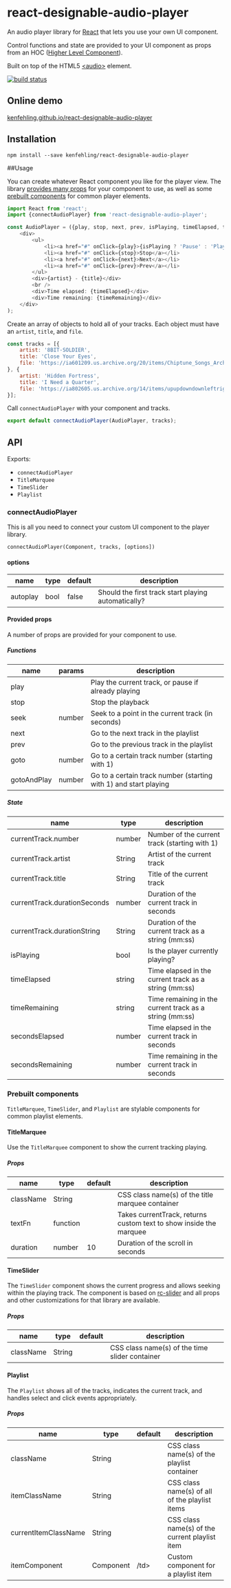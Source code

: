 react-designable-audio-player
==================

An audio player library for [React](https://facebook.github.io/react) that lets you use your own UI component.

Control functions and state are provided to your UI component as props from an HOC ([Higher Level Component](https://medium.com/@franleplant/react-higher-order-components-in-depth-cf9032ee6c3e#.d40k7bfb3)).

Built on top of the HTML5 [&lt;audio&gt;](https://developer.mozilla.org/en-US/docs/Web/HTML/Element/audio) element.

[![build status](https://img.shields.io/travis/kenfehling/react-designable-audio-player/master.svg?style=flat-square)](https://travis-ci.org/kenfehling/react-designable-audio-player)

## Online demo
[kenfehling.github.io/react-designable-audio-player](https://kenfehling.github.io/react-designable-audio-player/)

## Installation
```
npm install --save kenfehling/react-designable-audio-player
```

##Usage

You can create whatever React component you like for the player view.
The library [provides many props](#provided-props) for your component to use, as well as some [prebuilt components](#prebuilt-components) for common player elements.

```js
import React from 'react';
import {connectAudioPlayer} from 'react-designable-audio-player';

const AudioPlayer = ({play, stop, next, prev, isPlaying, timeElapsed, timeRemaining, currentTrack:{artist, title}}) => (
    <div>
        <ul>
            <li><a href="#" onClick={play}>{isPlaying ? 'Pause' : 'Play'}</a></li>
            <li><a href="#" onClick={stop}>Stop</a></li>
            <li><a href="#" onClick={next}>Next</a></li>
            <li><a href="#" onClick={prev}>Prev</a></li>
        </ul>
        <div>{artist} - {title}</div>
        <br />
        <div>Time elapsed: {timeElapsed}</div>
        <div>Time remaining: {timeRemaining}</div>
    </div>
);
```

Create an array of objects to hold all of your tracks. Each object must have an `artist`, `title`, and `file`.
```js
const tracks = [{
    artist: '8BIT-SOLDIER',
    title: 'Close Your Eyes',
    file: 'https://ia601209.us.archive.org/20/items/Chiptune_Songs_Archive/8BIT-SOLDIER/06%20Close%20Your%20Eyes.mp3'
}, {
    artist: 'Hidden Fortress',
    title: 'I Need a Quarter',
    file: 'https://ia802605.us.archive.org/14/items/upupdowndownleftrightleftrightbaslectremix/01INeedAQuartrer.mp3'
}];
```

Call `connectAudioPlayer` with your component and tracks.
```js
export default connectAudioPlayer(AudioPlayer, tracks);
```

## API
Exports:
- `connectAudioPlayer`
- `TitleMarquee`
- `TimeSlider`
- `Playlist`

### connectAudioPlayer
This is all you need to connect your custom UI component to the player library.

`connectAudioPlayer(Component, tracks, [options])`

#### options
<table class="table table-bordered table-striped">
    <thead>
    <tr>
        <th>name</th>
        <th>type</th>
        <th>default</th>
        <th>description</th>
    </tr>
    </thead>
    <tbody>
        <tr>
          <td>autoplay</td>
          <td>bool</td>
          <td>false</td>
          <td>Should the first track start playing automatically?</td>
        </tr>
    </tbody>
</table>

#### Provided props

A number of props are provided for your component to use.

##### Functions
<table class="table table-bordered table-striped">
    <thead>
    <tr>
        <th>name</th>
        <th>params</th>
        <th>description</th>
    </tr>
    </thead>
    <tbody>
        <tr>
          <td>play</td>
          <td></td>
          <td>Play the current track, or pause if already playing</td>
        </tr>
        <tr>
          <td>stop</td>
          <td></td>
          <td>Stop the playback</td>
        </tr>
        <tr>
          <td>seek</td>
          <td>number</td>
          <td>Seek to a point in the current track (in seconds)</td>
        </tr>
        <tr>
          <td>next</td>
          <td></td>
          <td>Go to the next track in the playlist</td>
        </tr>
        <tr>
          <td>prev</td>
          <td></td>
          <td>Go to the previous track in the playlist</td>
        </tr>
        <tr>
          <td>goto</td>
          <td>number</td>
          <td>Go to a certain track number (starting with 1)</td>
        </tr>
        <tr>
          <td>gotoAndPlay</td>
          <td>number</td>
          <td>Go to a certain track number (starting with 1) and start playing</td>
        </tr>
    </tbody>
</table>

##### State
<table class="table table-bordered table-striped">
    <thead>
    <tr>
        <th>name</th>
        <th>type</th>
        <th>description</th>
    </tr>
    </thead>
    <tbody>
        <tr>
          <td>currentTrack.number</td>
          <td>number</td>
          <td>Number of the current track (starting with 1)</td>
        </tr>
        <tr>
          <td>currentTrack.artist</td>
          <td>String</td>
          <td>Artist of the current track</td>
        </tr>
        <tr>
          <td>currentTrack.title</td>
          <td>String</td>
          <td>Title of the current track</td>
        </tr>
        <tr>
          <td>currentTrack.durationSeconds</td>
          <td>number</td>
          <td>Duration of the current track in seconds</td>
        </tr>
        <tr>
          <td>currentTrack.durationString</td>
          <td>String</td>
          <td>Duration of the current track as a string (mm:ss)</td>
        </tr>
        <tr>
          <td>isPlaying</td>
          <td>bool</td>
          <td>Is the player currently playing?</td>
        </tr>
        <tr>
          <td>timeElapsed</td>
          <td>string</td>
          <td>Time elapsed in the current track as a string (mm:ss)</td>
        </tr>
        <tr>
          <td>timeRemaining</td>
          <td>string</td>
          <td>Time remaining in the current track as a string (mm:ss)</td>
        </tr>
        <tr>
          <td>secondsElapsed</td>
          <td>number</td>
          <td>Time elapsed in the current track in seconds</td>
        </tr>
        <tr>
          <td>secondsRemaining</td>
          <td>number</td>
          <td>Time remaining in the current track in seconds</td>
        </tr>
    </tbody>
</table>

### Prebuilt components
`TitleMarquee`, `TimeSlider`, and `Playlist` are stylable components for common playlist elements.

#### TitleMarquee
Use the `TitleMarquee` component to show the current tracking playing.

##### Props
<table class="table table-bordered table-striped">
    <thead>
    <tr>
        <th>name</th>
        <th>type</th>
        <th>default</th>
        <th>description</th>
    </tr>
    </thead>
    <tbody>
        <tr>
          <td>className</td>
          <td>String</td>
          <td></td>
          <td>CSS class name(s) of the title marquee container</td>
        </tr>
        <tr>
          <td>textFn</td>
          <td>function</td>
          <td></td>
          <td>Takes currentTrack, returns custom text to show inside the marquee</td>
        </tr>
        <tr>
          <td>duration</td>
          <td>number</td>
          <td>10</td>
          <td>Duration of the scroll in seconds</td>
        </tr>
    </tbody>
</table>

#### TimeSlider
The `TimeSlider` component shows the current progress and allows seeking within the playing track.
The component is based on [rc-slider](https://github.com/react-component/slider#rc-slider) and all props and other customizations for that library are available.

##### Props
<table class="table table-bordered table-striped">
    <thead>
        <tr>
            <th>name</th>
            <th>type</th>
            <th>default</th>
            <th>description</th>
        </tr>
    </thead>
    <tbody>
        <tr>
          <td>className</td>
          <td>String</td>
          <td></td>
          <td>CSS class name(s) of the time slider container</td>
        </tr>
    </tbody>
</table>

#### Playlist
The `Playlist` shows all of the tracks, indicates the current track, and handles select and click events appropriately.

##### Props
<table class="table table-bordered table-striped">
    <thead>
    <tr>
        <th>name</th>
        <th>type</th>
        <th>default</th>
        <th>description</th>
    </tr>
    </thead>
    <tbody>
        <tr>
          <td>className</td>
          <td>String</td>
          <td></td>
          <td>CSS class name(s) of the playlist container</td>
        </tr>
        <tr>
          <td>itemClassName</td>
          <td>String</td>
          <td></td>
          <td>CSS class name(s) of all of the playlist items</td>
        </tr>
        <tr>
          <td>currentItemClassName</td>
          <td>String</td>
          <td></td>
          <td>CSS class name(s) of the current playlist item</td>
        </tr>
        <tr>
          <td>itemComponent</td>
          <td>Component</td>
          <td>/td>
          <td>Custom component for a playlist item</td>
        </tr>
    </tbody>
</table>